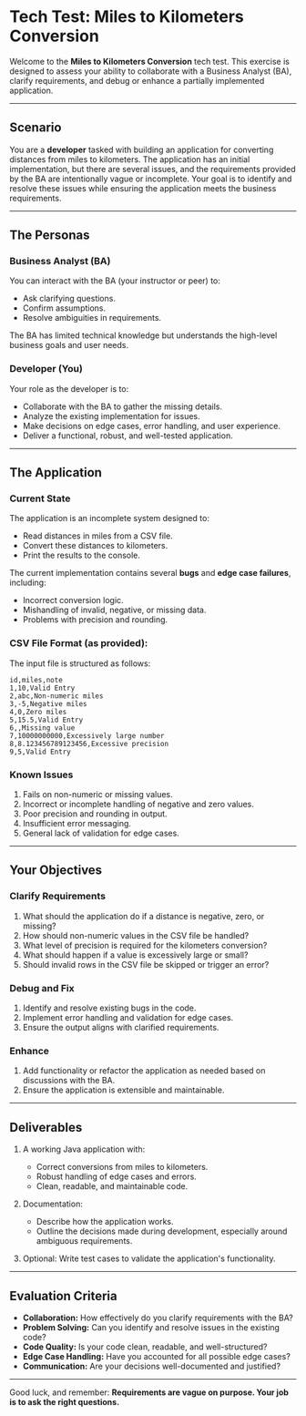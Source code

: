 # Tech Test: Miles to Kilometers Conversion

Welcome to the **Miles to Kilometers Conversion** tech test. This exercise is designed to assess your ability to collaborate with a Business Analyst (BA), clarify requirements, and debug or enhance a partially implemented application.

---

## Scenario

You are a **developer** tasked with building an application for converting distances from miles to kilometers. The application has an initial implementation, but there are several issues, and the requirements provided by the BA are intentionally vague or incomplete. Your goal is to identify and resolve these issues while ensuring the application meets the business requirements.

---

## The Personas

### **Business Analyst (BA)**
You can interact with the BA (your instructor or peer) to:
- Ask clarifying questions.
- Confirm assumptions.
- Resolve ambiguities in requirements.

The BA has limited technical knowledge but understands the high-level business goals and user needs.

### **Developer (You)**
Your role as the developer is to:
- Collaborate with the BA to gather the missing details.
- Analyze the existing implementation for issues.
- Make decisions on edge cases, error handling, and user experience.
- Deliver a functional, robust, and well-tested application.

---

## The Application

### Current State
The application is an incomplete system designed to:
- Read distances in miles from a CSV file.
- Convert these distances to kilometers.
- Print the results to the console.

The current implementation contains several **bugs** and **edge case failures**, including:
- Incorrect conversion logic.
- Mishandling of invalid, negative, or missing data.
- Problems with precision and rounding.

### CSV File Format (as provided):
The input file is structured as follows:
```csv
id,miles,note
1,10,Valid Entry
2,abc,Non-numeric miles
3,-5,Negative miles
4,0,Zero miles
5,15.5,Valid Entry
6,,Missing value
7,10000000000,Excessively large number
8,8.123456789123456,Excessive precision
9,5,Valid Entry
```

### Known Issues
1. Fails on non-numeric or missing values.
2. Incorrect or incomplete handling of negative and zero values.
3. Poor precision and rounding in output.
4. Insufficient error messaging.
5. General lack of validation for edge cases.

---

## Your Objectives

### Clarify Requirements
1. What should the application do if a distance is negative, zero, or missing?
2. How should non-numeric values in the CSV file be handled?
3. What level of precision is required for the kilometers conversion?
4. What should happen if a value is excessively large or small?
5. Should invalid rows in the CSV file be skipped or trigger an error?

### Debug and Fix
1. Identify and resolve existing bugs in the code.
2. Implement error handling and validation for edge cases.
3. Ensure the output aligns with clarified requirements.

### Enhance
1. Add functionality or refactor the application as needed based on discussions with the BA.
2. Ensure the application is extensible and maintainable.

---

## Deliverables

1. A working Java application with:
    - Correct conversions from miles to kilometers.
    - Robust handling of edge cases and errors.
    - Clean, readable, and maintainable code.

2. Documentation:
    - Describe how the application works.
    - Outline the decisions made during development, especially around ambiguous requirements.

3. Optional: Write test cases to validate the application's functionality.

---

## Evaluation Criteria

- **Collaboration:** How effectively do you clarify requirements with the BA?
- **Problem Solving:** Can you identify and resolve issues in the existing code?
- **Code Quality:** Is your code clean, readable, and well-structured?
- **Edge Case Handling:** Have you accounted for all possible edge cases?
- **Communication:** Are your decisions well-documented and justified?

---

Good luck, and remember: **Requirements are vague on purpose. Your job is to ask the right questions.**